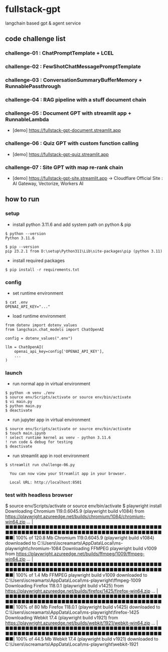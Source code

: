 # fullstack-gpt

langchain based gpt & agent service

## code challenge list

### challenge-01 : ChatPromptTemplate + LCEL

### challenge-02 : FewShotChatMessagePromptTemplate

### challenge-03 : ConversationSummaryBufferMemory + RunnablePassthrough

### challenge-04 : RAG pipeline with a stuff document chain

### challenge-05 : Document GPT with streamlit app + RunnableLambda

- [demo] https://fullstack-gpt-document.streamlit.app

### challenge-06 : Quiz GPT with custom function calling

- [demo] https://fullstack-gpt-quiz.streamlit.app

### challenge-07 : Site GPT with map re-rank chain

- [demo] https://fullstack-gpt-site.streamlit.app
  -> Cloudflare Official Site : AI Gateway, Vectorize, Workers AI

## how to run

### setup

- install python 3.11.6 and add system path on python & pip

```
$ python --version
Python 3.11.6

$ pip --version
pip 23.2.1 from D:\setup\Python311\Lib\site-packages\pip (python 3.11)

```

- install required packages

```
$ pip install -r requirements.txt
```

### config

- set runtime environment

```
$ cat .env
OPENAI_API_KEY="..."
```

- load runtime environment

```
from dotenv import dotenv_values
from langchain.chat_models import ChatOpenAI

config = dotenv_values(".env")

llm = ChatOpenAI(
    openai_api_key=config['OPENAI_API_KEY'],
    ...
)
```

### launch

- run normal app in virtual environment

```
$ python -m venv ./env
$ source env/Scripts/activate or source env/bin/activate
$ vi main.py
$ python main.py
$ deactivate
```

- run jupyter app in virtual environment

```
$ source env/Scripts/activate or source env/bin/activate
$ touch main.ipynb
! select runtime kernel as venv - python 3.11.6
! run code & debug for testing
$ deactivate
```

- run streamlit app in root environment

```
$ streamlit run challenge-06.py

  You can now view your Streamlit app in your browser.

  Local URL: http://localhost:8501
```

### test with headless browser

$ source env/Scripts/activate or source env/bin/activate
$ playwright install
Downloading Chromium 119.0.6045.9 (playwright build v1084) from https://playwright.azureedge.net/builds/chromium/1084/chromium-win64.zip
...
|■■■■■■■■■■■■■■■■■■■■■■■■■■■■■■■■■■■■■■■■■■■■■■■■■■■■■■■■■■■■■■■■■■■■■■■■■■■■■■■■| 100% of 120.8 Mb
Chromium 119.0.6045.9 (playwright build v1084) downloaded to C:\Users\iscreamarts\AppData\Local\ms-playwright\chromium-1084
Downloading FFMPEG playwright build v1009 from https://playwright.azureedge.net/builds/ffmpeg/1009/ffmpeg-win64.zip
...
|■■■■■■■■■■■■■■■■■■■■■■■■■■■■■■■■■■■■■■■■■■■■■■■■■■■■■■■■■■■■■■■■■■■■■■■■■■■■■■■■| 100% of 1.4 Mb
FFMPEG playwright build v1009 downloaded to C:\Users\iscreamarts\AppData\Local\ms-playwright\ffmpeg-1009
Downloading Firefox 118.0.1 (playwright build v1425) from https://playwright.azureedge.net/builds/firefox/1425/firefox-win64.zip
...
|■■■■■■■■■■■■■■■■■■■■■■■■■■■■■■■■■■■■■■■■■■■■■■■■■■■■■■■■■■■■■■■■■■■■■■■■■■■■■■■■| 100% of 80 Mb
Firefox 118.0.1 (playwright build v1425) downloaded to C:\Users\iscreamarts\AppData\Local\ms-playwright\firefox-1425
Downloading Webkit 17.4 (playwright build v1921) from https://playwright.azureedge.net/builds/webkit/1921/webkit-win64.zip
...
|■■■■■■■■■■■■■■■■■■■■■■■■■■■■■■■■■■■■■■■■■■■■■■■■■■■■■■■■■■■■■■■■■■■■■■■■■■■■■■■■| 100% of 44.5 Mb
Webkit 17.4 (playwright build v1921) downloaded to C:\Users\iscreamarts\AppData\Local\ms-playwright\webkit-1921
